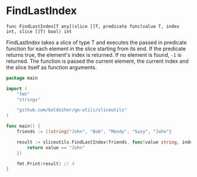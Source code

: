 # FindLastIndex

`func FindLastIndex[T any](slice []T, predicate func(value T, index int, slice []T) bool) int`

FindLastIndex takes a slice of type T and executes the passed in predicate function for each element in the slice
starting from its end. If the predicate returns true, the element's index is returned. If no element is found, `-1` is
returned. The function is passed the current element, the current index and the slice itself as function arguments.

```go
package main

import (
	"fmt"
	"strings"

	"github.com/Goldziher/go-utils/sliceutils"
)

func main() {
	friends := []string{"John", "Bob", "Mendy", "Suzy", "John"}

	result := sliceutils.FindLastIndex(friends, func(value string, index int, slice []string) bool {
		return value == "John"
	})

	fmt.Print(result) // 4
}
```
